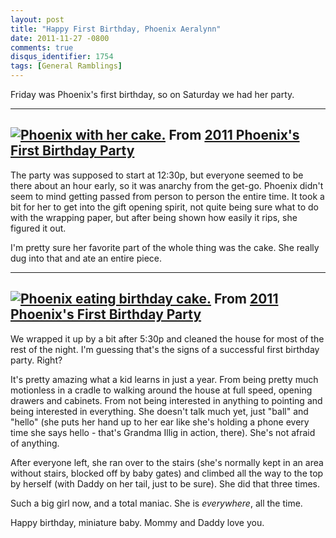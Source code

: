 ```yaml
---
layout: post
title: "Happy First Birthday, Phoenix Aeralynn"
date: 2011-11-27 -0800
comments: true
disqus_identifier: 1754
tags: [General Ramblings]
---
```

Friday was Phoenix's first birthday, so on Saturday we had her party.

  ----------------------------------------------------------------------------------------------------------------------------------------------------------------------------------------------------------------------------------------
  [![Phoenix with her cake.](https://lh6.googleusercontent.com/-J2I6I6bYjG0/TtK-NLADswI/AAAAAAAAFeU/bbrYw7knSoA/s400/IMG_0213.JPG)](https://picasaweb.google.com/lh/photo/sXRl_HhN9roykhehYiHiU9MTjNZETYmyPJy0liipFm0?feat=embedwebsite)
  From [2011 Phoenix's First Birthday Party](https://picasaweb.google.com/travis.illig/2011PhoenixSFirstBirthdayParty?authuser=0&feat=embedwebsite)
  ----------------------------------------------------------------------------------------------------------------------------------------------------------------------------------------------------------------------------------------

The party was supposed to start at 12:30p, but everyone seemed to be
there about an hour early, so it was anarchy from the get-go. Phoenix
didn't seem to mind getting passed from person to person the entire
time. It took a bit for her to get into the gift opening spirit, not
quite being sure what to do with the wrapping paper, but after being
shown how easily it rips, she figured it out.

I'm pretty sure her favorite part of the whole thing was the cake. She
really dug into that and ate an entire piece.

  -----------------------------------------------------------------------------------------------------------------------------------------------------------------------------------------------------------------------------------------------
  [![Phoenix eating birthday cake.](https://lh3.googleusercontent.com/-tZ0rO7jue9c/TtK-aEXk7bI/AAAAAAAAFgE/IBlYjxQLrbk/s400/IMG_0262.JPG)](https://picasaweb.google.com/lh/photo/yFv7OznNfh1D-R5AIbRO1NMTjNZETYmyPJy0liipFm0?feat=embedwebsite)
  From [2011 Phoenix's First Birthday Party](https://picasaweb.google.com/travis.illig/2011PhoenixSFirstBirthdayParty?authuser=0&feat=embedwebsite)
  -----------------------------------------------------------------------------------------------------------------------------------------------------------------------------------------------------------------------------------------------

We wrapped it up by a bit after 5:30p and cleaned the house for most of
the rest of the night. I'm guessing that's the signs of a successful
first birthday party. Right?

It's pretty amazing what a kid learns in just a year. From being pretty
much motionless in a cradle to walking around the house at full speed,
opening drawers and cabinets. From not being interested in anything to
pointing and being interested in everything. She doesn't talk much yet,
just "ball" and "hello" (she puts her hand up to her ear like she's
holding a phone every time she says hello - that's Grandma Illig in
action, there). She's not afraid of anything.

After everyone left, she ran over to the stairs (she's normally kept in
an area without stairs, blocked off by baby gates) and climbed all the
way to the top by herself (with Daddy on her tail, just to be sure). She
did that three times.

Such a big girl now, and a total maniac. She is *everywhere*, all the
time.

Happy birthday, miniature baby. Mommy and Daddy love you.

